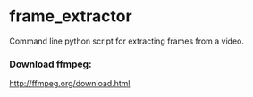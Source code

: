 # frame_extractor
Command line python script for extracting frames from a video.

### Download ffmpeg:
http://ffmpeg.org/download.html
